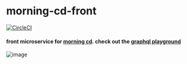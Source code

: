 # morning-cd-front
[![CircleCI](https://circleci.com/gh/zhammer/morning-cd-front.svg?style=svg)](https://circleci.com/gh/zhammer/morning-cd-front)
#### front microservice for [morning cd](https://github.com/zhammer/morning-cd). check out the [graphql playground](https://www.graphqlbin.com/v2/6Xv9C1)

![image](https://s3.amazonaws.com/morning-cd-readme-static-content/monsters-university-gates-hero.jpg)
